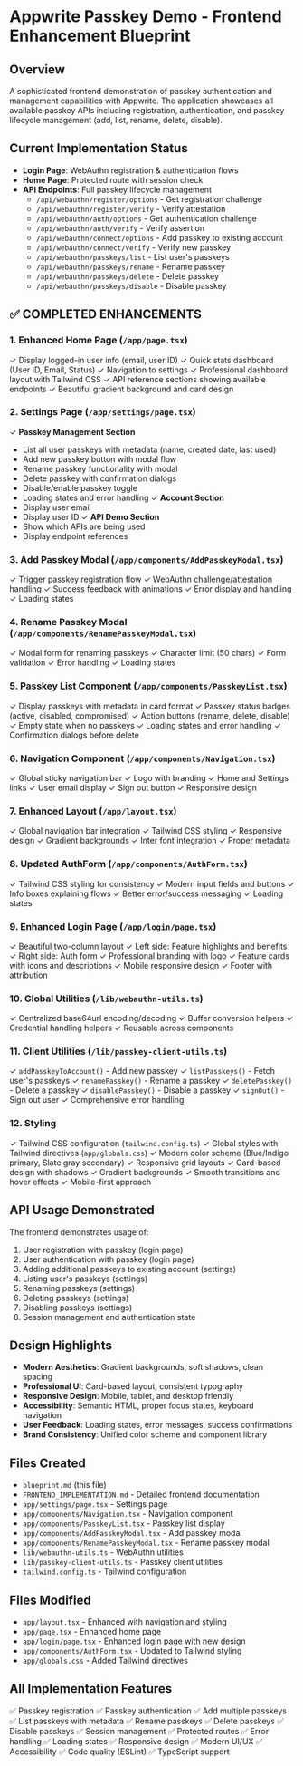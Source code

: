 # Appwrite Passkey Demo - Frontend Enhancement Blueprint

## Overview
A sophisticated frontend demonstration of passkey authentication and management capabilities with Appwrite. The application showcases all available passkey APIs including registration, authentication, and passkey lifecycle management (add, list, rename, delete, disable).

## Current Implementation Status
- **Login Page**: WebAuthn registration & authentication flows
- **Home Page**: Protected route with session check
- **API Endpoints**: Full passkey lifecycle management
  - `/api/webauthn/register/options` - Get registration challenge
  - `/api/webauthn/register/verify` - Verify attestation
  - `/api/webauthn/auth/options` - Get authentication challenge
  - `/api/webauthn/auth/verify` - Verify assertion
  - `/api/webauthn/connect/options` - Add passkey to existing account
  - `/api/webauthn/connect/verify` - Verify new passkey
  - `/api/webauthn/passkeys/list` - List user's passkeys
  - `/api/webauthn/passkeys/rename` - Rename passkey
  - `/api/webauthn/passkeys/delete` - Delete passkey
  - `/api/webauthn/passkeys/disable` - Disable passkey

## ✅ COMPLETED ENHANCEMENTS

### 1. Enhanced Home Page (`/app/page.tsx`)
✓ Display logged-in user info (email, user ID)
✓ Quick stats dashboard (User ID, Email, Status)
✓ Navigation to settings
✓ Professional dashboard layout with Tailwind CSS
✓ API reference sections showing available endpoints
✓ Beautiful gradient background and card design

### 2. Settings Page (`/app/settings/page.tsx`)
✓ **Passkey Management Section**
  - List all user passkeys with metadata (name, created date, last used)
  - Add new passkey button with modal flow
  - Rename passkey functionality with modal
  - Delete passkey with confirmation dialogs
  - Disable/enable passkey toggle
  - Loading states and error handling
✓ **Account Section**
  - Display user email
  - Display user ID
✓ **API Demo Section**
  - Show which APIs are being used
  - Display endpoint references

### 3. Add Passkey Modal (`/app/components/AddPasskeyModal.tsx`)
✓ Trigger passkey registration flow
✓ WebAuthn challenge/attestation handling
✓ Success feedback with animations
✓ Error display and handling
✓ Loading states

### 4. Rename Passkey Modal (`/app/components/RenamePasskeyModal.tsx`)
✓ Modal form for renaming passkeys
✓ Character limit (50 chars)
✓ Form validation
✓ Error handling
✓ Loading states

### 5. Passkey List Component (`/app/components/PasskeyList.tsx`)
✓ Display passkeys with metadata in card format
✓ Passkey status badges (active, disabled, compromised)
✓ Action buttons (rename, delete, disable)
✓ Empty state when no passkeys
✓ Loading states and error handling
✓ Confirmation dialogs before delete

### 6. Navigation Component (`/app/components/Navigation.tsx`)
✓ Global sticky navigation bar
✓ Logo with branding
✓ Home and Settings links
✓ User email display
✓ Sign out button
✓ Responsive design

### 7. Enhanced Layout (`/app/layout.tsx`)
✓ Global navigation bar integration
✓ Tailwind CSS styling
✓ Responsive design
✓ Gradient backgrounds
✓ Inter font integration
✓ Proper metadata

### 8. Updated AuthForm (`/app/components/AuthForm.tsx`)
✓ Tailwind CSS styling for consistency
✓ Modern input fields and buttons
✓ Info boxes explaining flows
✓ Better error/success messaging
✓ Loading states

### 9. Enhanced Login Page (`/app/login/page.tsx`)
✓ Beautiful two-column layout
✓ Left side: Feature highlights and benefits
✓ Right side: Auth form
✓ Professional branding with logo
✓ Feature cards with icons and descriptions
✓ Mobile responsive design
✓ Footer with attribution

### 10. Global Utilities (`/lib/webauthn-utils.ts`)
✓ Centralized base64url encoding/decoding
✓ Buffer conversion helpers
✓ Credential handling helpers
✓ Reusable across components

### 11. Client Utilities (`/lib/passkey-client-utils.ts`)
✓ `addPasskeyToAccount()` - Add new passkey
✓ `listPasskeys()` - Fetch user's passkeys
✓ `renamePasskey()` - Rename a passkey
✓ `deletePasskey()` - Delete a passkey
✓ `disablePasskey()` - Disable a passkey
✓ `signOut()` - Sign out user
✓ Comprehensive error handling

### 12. Styling
✓ Tailwind CSS configuration (`tailwind.config.ts`)
✓ Global styles with Tailwind directives (`app/globals.css`)
✓ Modern color scheme (Blue/Indigo primary, Slate gray secondary)
✓ Responsive grid layouts
✓ Card-based design with shadows
✓ Gradient backgrounds
✓ Smooth transitions and hover effects
✓ Mobile-first approach

## API Usage Demonstrated

The frontend demonstrates usage of:
1. User registration with passkey (login page)
2. User authentication with passkey (login page)
3. Adding additional passkeys to existing account (settings)
4. Listing user's passkeys (settings)
5. Renaming passkeys (settings)
6. Deleting passkeys (settings)
7. Disabling passkeys (settings)
8. Session management and authentication state

## Design Highlights

- **Modern Aesthetics**: Gradient backgrounds, soft shadows, clean spacing
- **Professional UI**: Card-based layout, consistent typography
- **Responsive Design**: Mobile, tablet, and desktop friendly
- **Accessibility**: Semantic HTML, proper focus states, keyboard navigation
- **User Feedback**: Loading states, error messages, success confirmations
- **Brand Consistency**: Unified color scheme and component library

## Files Created
- `blueprint.md` (this file)
- `FRONTEND_IMPLEMENTATION.md` - Detailed frontend documentation
- `app/settings/page.tsx` - Settings page
- `app/components/Navigation.tsx` - Navigation component
- `app/components/PasskeyList.tsx` - Passkey list display
- `app/components/AddPasskeyModal.tsx` - Add passkey modal
- `app/components/RenamePasskeyModal.tsx` - Rename passkey modal
- `lib/webauthn-utils.ts` - WebAuthn utilities
- `lib/passkey-client-utils.ts` - Passkey client utilities
- `tailwind.config.ts` - Tailwind configuration

## Files Modified
- `app/layout.tsx` - Enhanced with navigation and styling
- `app/page.tsx` - Enhanced home page
- `app/login/page.tsx` - Enhanced login page with new design
- `app/components/AuthForm.tsx` - Updated to Tailwind styling
- `app/globals.css` - Added Tailwind directives

## All Implementation Features
✅ Passkey registration
✅ Passkey authentication
✅ Add multiple passkeys
✅ List passkeys with metadata
✅ Rename passkeys
✅ Delete passkeys
✅ Disable passkeys
✅ Session management
✅ Protected routes
✅ Error handling
✅ Loading states
✅ Responsive design
✅ Modern UI/UX
✅ Accessibility
✅ Code quality (ESLint)
✅ TypeScript support
